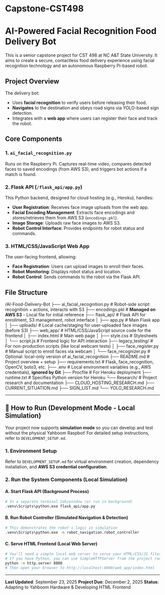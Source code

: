 # Capstone-CST498
# AI-Powered Facial Recognition Food Delivery Bot

This is a senior capstone project for CST 498 at NC A&T State University. It aims to create a secure, contactless food delivery experience using facial recognition technology and an autonomous Raspberry Pi-based robot.

## Project Overview

The delivery bot:
- Uses **facial recognition** to verify users before releasing their food.
- **Navigates** to the destination and obeys road signs via YOLO-based sign detection.
- Integrates with a **web app** where users can register their face and track the robot.

## Core Components

### 1. `ai_facial_recognition.py`
Runs on the Raspberry Pi. Captures real-time video, compares detected faces to saved encodings (from AWS S3), and triggers bot actions if a match is found.

### 2. Flask API (`/flask_api/app.py`)
This Python backend, designed for cloud hosting (e.g., Heroku), handles:
- **User Registration**: Receives face image uploads from the web app.
- **Facial Encoding Management**: Extracts face encodings and stores/retrieves them from AWS S3 (`encodings.pkl`).
- **Image Storage**: Uploads raw face images to AWS S3.
- **Robot Control Interface**: Provides endpoints for robot status and commands.

### 3. HTML/CSS/JavaScript Web App
The user-facing frontend, allowing:
- **Face Registration**: Users can upload images to enroll their faces.
- **Robot Monitoring**: Displays robot status and location.
- **Robot Control**: Sends commands to the robot via the Flask API.

## File Structure

/AI-Food-Delivery-Bot
├── ai_facial_recognition.py          # Robot-side script: recognition + actions, interacts with S3
├── encodings.pkl                     # **Managed on AWS S3** - Local file for initial reference
├── flask_api/                        # Flask API for enrollment, S3 management, robot interface
│   ├── app.py                        # Main Flask app
│   ├── uploads/                      # Local cache/staging for user-uploaded face images (before S3)
├── web_app/                          # HTML/CSS/JavaScript source code for the frontend
│   ├── index.html                    # Main web page
│   ├── style.css                     # Stylesheets
│   └── script.js                     # Frontend logic for API interaction
├── legacy_testing/                  # For non-production scripts (like local webcam tests)
│   ├── face_register.py             # Manual script to enroll faces via webcam
│   └── face_recognizer.py           # Optional: local-only version of ai_facial_recognition
├── README.md                         # Project overview + setup
├── requirements.txt                  # Flask, face_recognition, OpenCV, boto3, etc.
├── .env                              # Local environment variables (e.g., AWS credentials), **ignored by Git**
├── Procfile                          # For Heroku deployment
├── runtime.txt                       # Specifies Python version for Heroku
└── Research/                         # Project research and documentation
    ├── CLOUD_HOSTING_RESEARCH.md
    ├── CURRENT_SITUATION.md
    ├── SIGN_LIST.md
    └── YOLO_RESEARCH.md

---

## 🚀 How to Run (Development Mode - Local Simulation)

Your project now supports **simulation mode** so you can develop and test without the physical Yahboom Raspbot! For detailed setup instructions, refer to `DEVELOPMENT_SETUP.md`.

### 1. Environment Setup

Refer to `DEVELOPMENT_SETUP.md` for virtual environment creation, dependency installation, and **AWS S3 credential configuration**.

### 2. Run the System Components (Local Simulation)

#### A. Start Flask API (Background Process)
```bash
# In a separate terminal tab/window (or run in background)
.venv\Scripts\python.exe flask_api/app.py
```

#### B. Run Robot Controller (Simulated Navigation & Detection)
```bash
# This demonstrates the robot's logic in simulation
.venv\Scripts\python.exe -m robot_navigation.robot_controller
```

#### C. Serve HTML Frontend (Local Web Server)
```bash
# You'll need a simple local web server to serve your HTML/CSS/JS files.
# If you have Python, you can use SimpleHTTPServer from the project root:
python -m http.server 8000
# Then open your browser to http://localhost:8000/web_app/index.html
```

---

**Last Updated**: September 23, 2025
**Project Due**: December 2, 2025
**Status**: Adapting to Yahboom Hardware & Developing HTML Frontend
